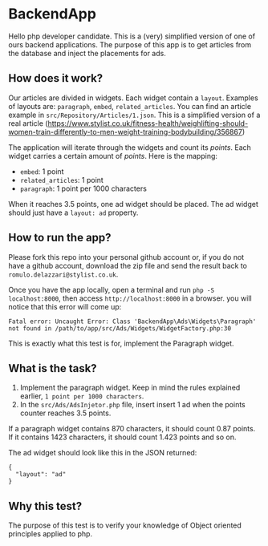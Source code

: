 # BackendApp

Hello php developer candidate. This is a (very) simplified version of one of ours
backend applications. The purpose of this app is to get articles from the database
and inject the placements for ads.

## How does it work?

Our articles are divided in widgets. Each widget contain a `layout`. Examples of layouts
are: `paragraph`, `embed`, `related_articles`. You can find an article example in `src/Repository/Articles/1.json`.
This is a simplified version of a real article (https://www.stylist.co.uk/fitness-health/weighlifting-should-women-train-differently-to-men-weight-training-bodybuilding/356867)

The application will iterate through the widgets and count its *points*. Each widget carries a certain amount of *points*. Here is the mapping:

 - `embed`: 1 point
 - `related_articles`: 1 point
 - `paragraph`: 1 point per 1000 characters

When it reaches 3.5 points, one ad widget should be placed. The ad widget should just have a `layout: ad` property.

## How to run the app?

Please fork this repo into your personal github account or, if you do not have a github account, download the zip file and send the result back to `romulo.delazzari@stylist.co.uk`.

Once you have the app locally, open a terminal and run `php -S localhost:8000`, then access `http://localhost:8000` in a browser.
you will notice that this error will come up:

```
Fatal error: Uncaught Error: Class 'BackendApp\Ads\Widgets\Paragraph' not found in /path/to/app/src/Ads/Widgets/WidgetFactory.php:30
```

This is exactly what this test is for, implement the Paragraph widget.

## What is the task?

1. Implement the paragraph widget. Keep in mind the rules explained earlier, `1 point per 1000 characters`.
2. In the `src/Ads/AdsInjetor.php` file, insert insert 1 ad when the points counter reaches 3.5 points.

If a paragraph widget contains 870 characters, it should count 0.87 points. If it contains 1423 characters, it should count 1.423 points and so on.

The ad widget should look like this in the JSON returned:

```
{
  "layout": "ad"
}
```

## Why this test?

The purpose of this test is to verify your knowledge of Object oriented principles applied to php.

